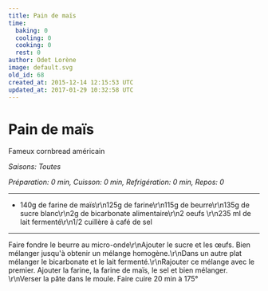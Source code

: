 ```yaml
---
title: Pain de maïs 
time:
  baking: 0
  cooling: 0
  cooking: 0
  rest: 0
author: Odet Lorène
image: default.svg
old_id: 68
created_at: 2015-12-14 12:15:53 UTC
updated_at: 2017-01-29 10:32:58 UTC
---
```


# Pain de maïs 

Fameux cornbread américain

*Saisons: Toutes*

*Préparation: 0 min, Cuisson: 0 min, Refrigération: 0 min, Repos: 0*

---

- 140g de farine de maïs\r\n125g de farine\r\n115g de beurre\r\n135g de sucre blanc\r\n2g de bicarbonate alimentaire\r\n2 oeufs \r\n235 ml de lait fermenté\r\n1/2 cuillère à café de sel

---

Faire fondre le beurre au micro-onde\r\nAjouter le sucre et les œufs. Bien mélanger jusqu'à obtenir un mélange homogène.\r\nDans un autre plat mélanger le bicarbonate et le lait fermenté.\r\nRajouter ce mélange avec le premier.  Ajouter la farine, la farine de maïs, le sel et bien mélanger. \r\nVerser la pâte dans le moule. Faire cuire 20 min à 175°

